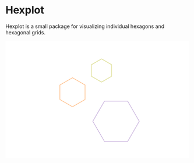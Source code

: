 # Hexplot

Hexplot is a small package for visualizing individual hexagons and hexagonal grids.

![Alt text](some_hexagons.png)
